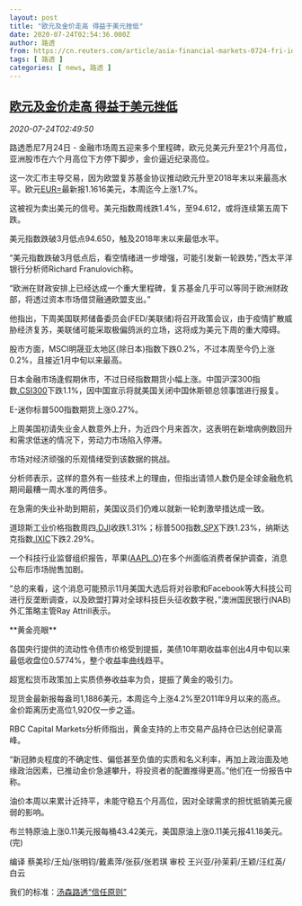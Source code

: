 ```yaml
---
layout: post
title: "欧元及金价走高 得益于美元挫低"
date: 2020-07-24T02:54:36.000Z
author: 路透
from: https://cn.reuters.com/article/asia-financial-markets-0724-fri-idCNKCS24P07G
tags: [ 路透 ]
categories: [ news, 路透 ]
---
```

<!--1595559276000-->
[欧元及金价走高 得益于美元挫低](https://cn.reuters.com/article/asia-financial-markets-0724-fri-idCNKCS24P07G)
------

<div>
<div><i>2020-07-24T02:49:50</i></div><div class="StandardArticleBody_body"><p>路透悉尼7月24日 - 金融市场周五迎来多个里程碑，欧元兑美元升至21个月高位，亚洲股市在六个月高位下方停下脚步，金价逼近纪录高位。 </p><p>这一次汇市主导交易，因为欧盟复苏基金协议推动欧元升至2018年末以来最高水平。欧元<a href="/investing/currencies/quote?srcCurr=EUR&destCurr=USD">EUR=</a>最新报1.1616美元，本周迄今上涨1.7%。 </p><p>这被视为卖出美元的信号。美元指数周线跌1.4%，至94.612，或将连续第五周下跌。 </p><p>美元指数跌破3月低点94.650，触及2018年末以来最低水平。 </p><p>“美元指数跌破3月低点后，看空情绪进一步增强，可能引发新一轮跌势，”西太平洋银行分析师Richard Franulovich称。 </p><p>“欧洲在财政安排上已经达成一个重大里程碑，复苏基金几乎可以等同于欧洲财政部，将透过资本市场借贷融通欧盟支出。” </p><p>他指出，下周美国联邦储备委员会(FED/美联储)将召开政策会议，由于疫情扩散威胁经济复苏，美联储可能采取极偏鸽派的立场，这将成为美元下周的重大障碍。 </p><p>股市方面，MSCI明晟亚太地区(除日本)指数下跌0.2%，不过本周至今仍上涨0.2%，且接近1月中旬以来最高。 </p><p>日本金融市场逢假期休市，不过日经指数期货小幅上涨。中国沪深300指数<a href="/investing/markets/index?symbol=.CSI300">.CSI300</a>下跌1.1%，因中国宣示将就美国关闭中国休斯顿总领事馆进行报复。 </p><p>E-迷你标普500指数期货上涨0.27%。 </p><p>上周美国初请失业金人数意外上升，为近四个月来首次，这表明在新增病例数回升和需求低迷的情况下，劳动力市场陷入停滞。 </p><p>市场对经济顽强的乐观情绪受到该数据的挑战。 </p><p>分析师表示，这样的意外有一些技术上的理由，但指出请领人数仍是全球金融危机期间最糟一周水准的两倍多。 </p><p>在急需的失业补助到期前，美国议员们仍难以就新一轮刺激举措达成一致。 </p><p>道琼斯工业价格指数周四<a href="/investing/markets/index?symbol=.DJI">.DJI</a>收跌1.31%；标普500指数<a href="/investing/markets/index?symbol=.SPX">.SPX</a>下跌1.23%，纳斯达克指数<a href="/investing/markets/index?symbol=.IXIC">.IXIC</a>下跌2.29%。 </p><p>一个科技行业监督组织报告，苹果(<span id="symbol_AAPL.O_4"><a href="//www.reuters.com/companies/AAPL.O">AAPL.O</a></span>)在多个州面临消费者保护调查，消息公布后市场抛售加剧。 </p><p>“总的来看，这个消息可能预示11月美国大选后将对谷歌和Facebook等大科技公司进行反垄断调查，以及欧盟打算对全球科技巨头征收数字税，”澳洲国民银行(NAB)外汇策略主管Ray Attrill表示。 </p><p>**黄金亮眼** </p><p>各国央行提供的流动性令债市价格受到提振，美债10年期收益率创出4月中旬以来最低收盘位0.5774%，整个收益率曲线趋平。 </p><p>超宽松货币政策加上实质债券收益率为负，提振了黄金的吸引力。 </p><p>现货金最新报每盎司1,1886美元，本周迄今上涨4.2%至2011年9月以来的高点。金价距离历史高位1,920仅一步之遥。 </p><p>RBC Capital Markets分析师指出，黄金支持的上市交易产品持仓已达创纪录高峰。 </p><p>“新冠肺炎程度的不确定性、偏低甚至负值的实质和名义利率，再加上政治面及地缘政治因素，已推动金价急遽攀升，将投资者的配置推得更高。”他们在一份报告中称。 </p><p>油价本周以来累计近持平，未能守稳五个月高位，因对全球需求的担忧抵销美元疲弱的影响。 </p><p>布兰特原油上涨0.11美元报每桶43.42美元，美国原油上涨0.11美元报41.18美元。(完) </p><div class="Attribution_container"><div class="Attribution_attribution"><p class="Attribution_content">编译 蔡美珍/王灿/张明钧/戴素萍/张荻/张若琪 审校 王兴亚/孙茉莉/王颖/汪红英/白云 </p></div></div><div class="StandardArticleBody_trustBadgeContainer"><span class="StandardArticleBody_trustBadgeTitle">我们的标准：</span><span class="trustBadgeUrl"><a href="https://www.thomsonreuters.cn/content/dam/openweb/documents/pdf/china/brochures/about-us-1.pdf">汤森路透“信任原则”</a></span></div></div>
</div>

